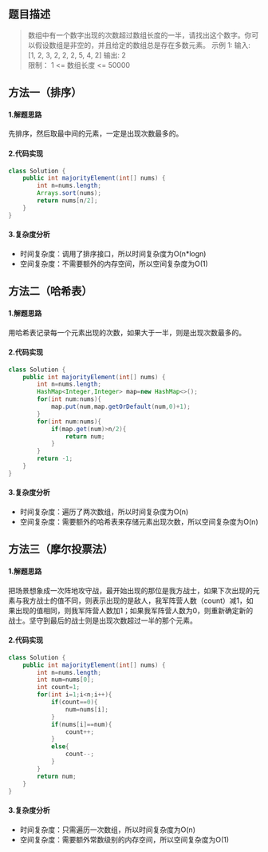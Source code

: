 ## 题目描述
> 数组中有一个数字出现的次数超过数组长度的一半，请找出这个数字。你可以假设数组是非空的，并且给定的数组总是存在多数元素。
> 示例 1:
> 输入: [1, 2, 3, 2, 2, 2, 5, 4, 2] 
> 输出: 2  
> 限制：
> 1 <= 数组长度 <= 50000

## 方法一（排序）
#### 1.解题思路
先排序，然后取最中间的元素，一定是出现次数最多的。
#### 2.代码实现
```java
class Solution {
    public int majorityElement(int[] nums) {
        int n=nums.length;
        Arrays.sort(nums);
        return nums[n/2];
    }
}
```
#### 3.复杂度分析
 - 时间复杂度：调用了排序接口，所以时间复杂度为O(n\*logn)
 - 空间复杂度：不需要额外的内存空间，所以空间复杂度为O(1)

## 方法二（哈希表）
#### 1.解题思路
用哈希表记录每一个元素出现的次数，如果大于一半，则是出现次数最多的。
#### 2.代码实现
```java
class Solution {
    public int majorityElement(int[] nums) {
        int n=nums.length;
        HashMap<Integer,Integer> map=new HashMap<>();
        for(int num:nums){
            map.put(num,map.getOrDefault(num,0)+1);
        }
        for(int num:nums){
            if(map.get(num)>n/2){
                return num;
            }
        }
        return -1;
    }
}
```
#### 3.复杂度分析
 - 时间复杂度：遍历了两次数组，所以时间复杂度为O(n)
 - 空间复杂度：需要额外的哈希表来存储元素出现次数，所以空间复杂度为O(n)

## 方法三（摩尔投票法）
#### 1.解题思路
把场景想象成一次阵地攻守战，最开始出现的那位是我方战士，如果下次出现的元素与我方战士的值不同，则表示出现的是敌人，我军阵营人数（count）减1，如果出现的值相同，则我军阵营人数加1；如果我军阵营人数为0，则重新确定新的战士。坚守到最后的战士则是出现次数超过一半的那个元素。
#### 2.代码实现
```java
class Solution {
    public int majorityElement(int[] nums) {
        int n=nums.length;
        int num=nums[0];
        int count=1;
        for(int i=1;i<n;i++){
            if(count==0){
                num=nums[i];
            }
            if(nums[i]==num){
                count++;
            }
            else{
                count--;
            }
        }
        return num;
    }
}
```
#### 3.复杂度分析
 - 时间复杂度：只需遍历一次数组，所以时间复杂度为O(n)
 - 空间复杂度：需要额外常数级别的内存空间，所以空间复杂度为O(1)
